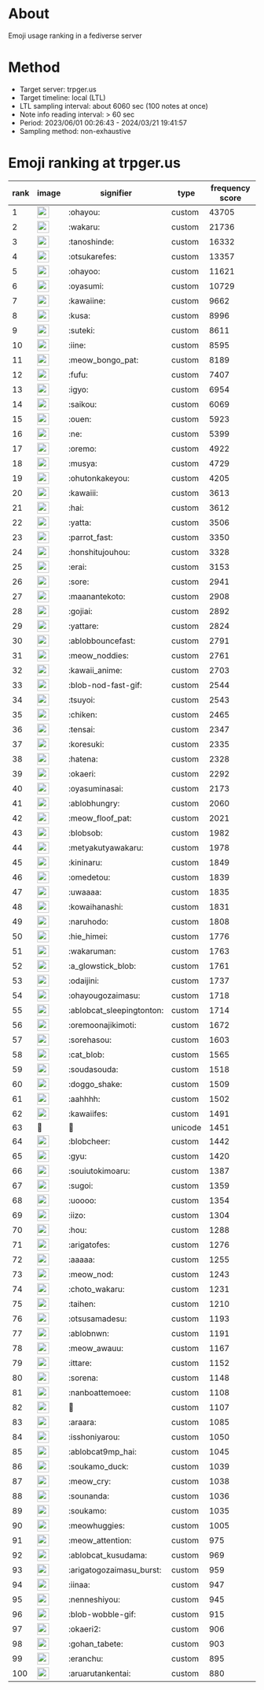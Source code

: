 # About
Emoji usage ranking in a fediverse server

# Method
- Target server: trpger.us
- Target timeline: local (LTL)
- LTL sampling interval: about 6060 sec (100 notes at once)
- Note info reading interval: > 60 sec
- Period: 2023/06/01 00:26:43 - 2024/03/21 19:41:57 
- Sampling method: non-exhaustive

# Emoji ranking at trpger.us

|rank|image|signifier|type|frequency score|
|----|----|----|----|----|
|1|<img height="24" src="https://trpger.us/emoji/ohayou.webp">|:ohayou:|custom|43705|
|2|<img height="24" src="https://trpger.us/emoji/wakaru.webp">|:wakaru:|custom|21736|
|3|<img height="24" src="https://trpger.us/emoji/tanoshinde.webp">|:tanoshinde:|custom|16332|
|4|<img height="24" src="https://trpger.us/emoji/otsukarefes.webp">|:otsukarefes:|custom|13357|
|5|<img height="24" src="https://trpger.us/emoji/ohayoo.webp">|:ohayoo:|custom|11621|
|6|<img height="24" src="https://trpger.us/emoji/oyasumi.webp">|:oyasumi:|custom|10729|
|7|<img height="24" src="https://trpger.us/emoji/kawaiine.webp">|:kawaiine:|custom|9662|
|8|<img height="24" src="https://trpger.us/emoji/kusa.webp">|:kusa:|custom|8996|
|9|<img height="24" src="https://trpger.us/emoji/suteki.webp">|:suteki:|custom|8611|
|10|<img height="24" src="https://trpger.us/emoji/iine.webp">|:iine:|custom|8595|
|11|<img height="24" src="https://trpger.us/emoji/meow_bongo_pat.webp">|:meow_bongo_pat:|custom|8189|
|12|<img height="24" src="https://trpger.us/emoji/fufu.webp">|:fufu:|custom|7407|
|13|<img height="24" src="https://trpger.us/emoji/igyo.webp">|:igyo:|custom|6954|
|14|<img height="24" src="https://trpger.us/emoji/saikou.webp">|:saikou:|custom|6069|
|15|<img height="24" src="https://trpger.us/emoji/ouen.webp">|:ouen:|custom|5923|
|16|<img height="24" src="https://trpger.us/emoji/ne.webp">|:ne:|custom|5399|
|17|<img height="24" src="https://trpger.us/emoji/oremo.webp">|:oremo:|custom|4922|
|18|<img height="24" src="https://trpger.us/emoji/musya.webp">|:musya:|custom|4729|
|19|<img height="24" src="https://trpger.us/emoji/ohutonkakeyou.webp">|:ohutonkakeyou:|custom|4205|
|20|<img height="24" src="https://trpger.us/emoji/kawaiii.webp">|:kawaiii:|custom|3613|
|21|<img height="24" src="https://trpger.us/emoji/hai.webp">|:hai:|custom|3612|
|22|<img height="24" src="https://trpger.us/emoji/yatta.webp">|:yatta:|custom|3506|
|23|<img height="24" src="https://trpger.us/emoji/parrot_fast.webp">|:parrot_fast:|custom|3350|
|24|<img height="24" src="https://trpger.us/emoji/honshitujouhou.webp">|:honshitujouhou:|custom|3328|
|25|<img height="24" src="https://trpger.us/emoji/erai.webp">|:erai:|custom|3153|
|26|<img height="24" src="https://trpger.us/emoji/sore.webp">|:sore:|custom|2941|
|27|<img height="24" src="https://trpger.us/emoji/maanantekoto.webp">|:maanantekoto:|custom|2908|
|28|<img height="24" src="https://trpger.us/emoji/gojiai.webp">|:gojiai:|custom|2892|
|29|<img height="24" src="https://trpger.us/emoji/yattare.webp">|:yattare:|custom|2824|
|30|<img height="24" src="https://trpger.us/emoji/ablobbouncefast.webp">|:ablobbouncefast:|custom|2791|
|31|<img height="24" src="https://trpger.us/emoji/meow_noddies.webp">|:meow_noddies:|custom|2761|
|32|<img height="24" src="https://trpger.us/emoji/kawaii_anime.webp">|:kawaii_anime:|custom|2703|
|33|<img height="24" src="https://trpger.us/emoji/blob-nod-fast-gif.webp">|:blob-nod-fast-gif:|custom|2544|
|34|<img height="24" src="https://trpger.us/emoji/tsuyoi.webp">|:tsuyoi:|custom|2543|
|35|<img height="24" src="https://trpger.us/emoji/chiken.webp">|:chiken:|custom|2465|
|36|<img height="24" src="https://trpger.us/emoji/tensai.webp">|:tensai:|custom|2347|
|37|<img height="24" src="https://trpger.us/emoji/koresuki.webp">|:koresuki:|custom|2335|
|38|<img height="24" src="https://trpger.us/emoji/hatena.webp">|:hatena:|custom|2328|
|39|<img height="24" src="https://trpger.us/emoji/okaeri.webp">|:okaeri:|custom|2292|
|40|<img height="24" src="https://trpger.us/emoji/oyasuminasai.webp">|:oyasuminasai:|custom|2173|
|41|<img height="24" src="https://trpger.us/emoji/ablobhungry.webp">|:ablobhungry:|custom|2060|
|42|<img height="24" src="https://trpger.us/emoji/meow_floof_pat.webp">|:meow_floof_pat:|custom|2021|
|43|<img height="24" src="https://trpger.us/emoji/blobsob.webp">|:blobsob:|custom|1982|
|44|<img height="24" src="https://trpger.us/emoji/metyakutyawakaru.webp">|:metyakutyawakaru:|custom|1978|
|45|<img height="24" src="https://trpger.us/emoji/kininaru.webp">|:kininaru:|custom|1849|
|46|<img height="24" src="https://trpger.us/emoji/omedetou.webp">|:omedetou:|custom|1839|
|47|<img height="24" src="https://trpger.us/emoji/uwaaaa.webp">|:uwaaaa:|custom|1835|
|48|<img height="24" src="https://trpger.us/emoji/kowaihanashi.webp">|:kowaihanashi:|custom|1831|
|49|<img height="24" src="https://trpger.us/emoji/naruhodo.webp">|:naruhodo:|custom|1808|
|50|<img height="24" src="https://trpger.us/emoji/hie_himei.webp">|:hie_himei:|custom|1776|
|51|<img height="24" src="https://trpger.us/emoji/wakaruman.webp">|:wakaruman:|custom|1763|
|52|<img height="24" src="https://trpger.us/emoji/a_glowstick_blob.webp">|:a_glowstick_blob:|custom|1761|
|53|<img height="24" src="https://trpger.us/emoji/odaijini.webp">|:odaijini:|custom|1737|
|54|<img height="24" src="https://trpger.us/emoji/ohayougozaimasu.webp">|:ohayougozaimasu:|custom|1718|
|55|<img height="24" src="https://trpger.us/emoji/ablobcat_sleepingtonton.webp">|:ablobcat_sleepingtonton:|custom|1714|
|56|<img height="24" src="https://trpger.us/emoji/oremoonajikimoti.webp">|:oremoonajikimoti:|custom|1672|
|57|<img height="24" src="https://trpger.us/emoji/sorehasou.webp">|:sorehasou:|custom|1603|
|58|<img height="24" src="https://trpger.us/emoji/cat_blob.webp">|:cat_blob:|custom|1565|
|59|<img height="24" src="https://trpger.us/emoji/soudasouda.webp">|:soudasouda:|custom|1518|
|60|<img height="24" src="https://trpger.us/emoji/doggo_shake.webp">|:doggo_shake:|custom|1509|
|61|<img height="24" src="https://trpger.us/emoji/aahhhh.webp">|:aahhhh:|custom|1502|
|62|<img height="24" src="https://trpger.us/emoji/kawaiifes.webp">|:kawaiifes:|custom|1491|
|63|🍮|🍮|unicode|1451|
|64|<img height="24" src="https://trpger.us/emoji/blobcheer.webp">|:blobcheer:|custom|1442|
|65|<img height="24" src="https://trpger.us/emoji/gyu.webp">|:gyu:|custom|1420|
|66|<img height="24" src="https://trpger.us/emoji/souiutokimoaru.webp">|:souiutokimoaru:|custom|1387|
|67|<img height="24" src="https://trpger.us/emoji/sugoi.webp">|:sugoi:|custom|1359|
|68|<img height="24" src="https://trpger.us/emoji/uoooo.webp">|:uoooo:|custom|1354|
|69|<img height="24" src="https://trpger.us/emoji/iizo.webp">|:iizo:|custom|1304|
|70|<img height="24" src="https://trpger.us/emoji/hou.webp">|:hou:|custom|1288|
|71|<img height="24" src="https://trpger.us/emoji/arigatofes.webp">|:arigatofes:|custom|1276|
|72|<img height="24" src="https://trpger.us/emoji/aaaaa.webp">|:aaaaa:|custom|1255|
|73|<img height="24" src="https://trpger.us/emoji/meow_nod.webp">|:meow_nod:|custom|1243|
|74|<img height="24" src="https://trpger.us/emoji/choto_wakaru.webp">|:choto_wakaru:|custom|1231|
|75|<img height="24" src="https://trpger.us/emoji/taihen.webp">|:taihen:|custom|1210|
|76|<img height="24" src="https://trpger.us/emoji/otsusamadesu.webp">|:otsusamadesu:|custom|1193|
|77|<img height="24" src="https://trpger.us/emoji/ablobnwn.webp">|:ablobnwn:|custom|1191|
|78|<img height="24" src="https://trpger.us/emoji/meow_awauu.webp">|:meow_awauu:|custom|1167|
|79|<img height="24" src="https://trpger.us/emoji/ittare.webp">|:ittare:|custom|1152|
|80|<img height="24" src="https://trpger.us/emoji/sorena.webp">|:sorena:|custom|1148|
|81|<img height="24" src="https://trpger.us/emoji/nanboattemoee.webp">|:nanboattemoee:|custom|1108|
|82|<img height="24" src="https://trpger.us/emoji/birthday.webp">|:birthday:|custom|1107|
|83|<img height="24" src="https://trpger.us/emoji/araara.webp">|:araara:|custom|1085|
|84|<img height="24" src="https://trpger.us/emoji/isshoniyarou.webp">|:isshoniyarou:|custom|1050|
|85|<img height="24" src="https://trpger.us/emoji/ablobcat9mp_hai.webp">|:ablobcat9mp_hai:|custom|1045|
|86|<img height="24" src="https://trpger.us/emoji/soukamo_duck.webp">|:soukamo_duck:|custom|1039|
|87|<img height="24" src="https://trpger.us/emoji/meow_cry.webp">|:meow_cry:|custom|1038|
|88|<img height="24" src="https://trpger.us/emoji/sounanda.webp">|:sounanda:|custom|1036|
|89|<img height="24" src="https://trpger.us/emoji/soukamo.webp">|:soukamo:|custom|1035|
|90|<img height="24" src="https://trpger.us/emoji/meowhuggies.webp">|:meowhuggies:|custom|1005|
|91|<img height="24" src="https://trpger.us/emoji/meow_attention.webp">|:meow_attention:|custom|975|
|92|<img height="24" src="https://trpger.us/emoji/ablobcat_kusudama.webp">|:ablobcat_kusudama:|custom|969|
|93|<img height="24" src="https://trpger.us/emoji/arigatogozaimasu_burst.webp">|:arigatogozaimasu_burst:|custom|959|
|94|<img height="24" src="https://trpger.us/emoji/iinaa.webp">|:iinaa:|custom|947|
|95|<img height="24" src="https://trpger.us/emoji/nenneshiyou.webp">|:nenneshiyou:|custom|945|
|96|<img height="24" src="https://trpger.us/emoji/blob-wobble-gif.webp">|:blob-wobble-gif:|custom|915|
|97|<img height="24" src="https://trpger.us/emoji/okaeri2.webp">|:okaeri2:|custom|906|
|98|<img height="24" src="https://trpger.us/emoji/gohan_tabete.webp">|:gohan_tabete:|custom|903|
|99|<img height="24" src="https://trpger.us/emoji/eranchu.webp">|:eranchu:|custom|895|
|100|<img height="24" src="https://trpger.us/emoji/aruarutankentai.webp">|:aruarutankentai:|custom|880|
